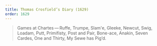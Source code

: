 ```yaml
---
title: Thomas Crosfield’s Diary (1629)
order: 1629
---
```


<blockquote>
Games at Chartes — Ruffe, Trumpe, Slam'e, Gleeke, Newcut, Swig, Loadam, Putt, Primifisty, Post and Pair, Bone-ace, Anakin, Seven Cardes, One and Thirty, My Sewe has Pig’d.
</blockquote>
